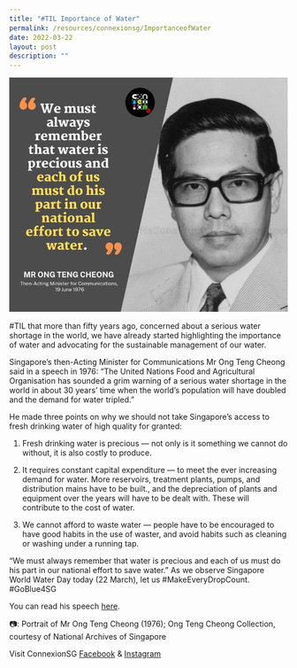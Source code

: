 ```yaml
---
title: "#TIL Importance of Water"
permalink: /resources/connexionsg/ImportanceofWater
date: 2022-03-22
layout: post
description: ""
---
```

![](/images/Ong%20Teng%20Cheong.jpg)

#TIL that more than fifty years ago, concerned about a serious water shortage in the world, we have already started highlighting the importance of water and advocating for the sustainable management of our water.

Singapore’s then-Acting Minister for Communications Mr Ong Teng Cheong said in a speech in 1976: “The United Nations Food and Agricultural Organisation has sounded a grim warning of a serious water shortage in the world in about 30 years’ time when the world’s population will have doubled and the demand for water tripled.”

He made three points on why we should not take Singapore’s access to fresh drinking water of high quality for granted:

1) Fresh drinking water is precious — not only is it something we cannot do without, it is also costly to produce.

2) It requires constant capital expenditure — to meet the ever increasing demand for water. More reservoirs, treatment plants, pumps, and distribution mains have to be built., and the depreciation of plants and equipment over the years will have to be dealt with. These will contribute to the cost of water.

3) We cannot afford to waste water — people have to be encouraged to have good habits in the use of waster, and avoid habits such as cleaning or washing under a running tap.

“We must always remember that water is precious and each of us must do his part in our national effort to save water.” As we observe Singapore World Water Day today (22 March), let us #MakeEveryDropCount. #GoBlue4SG

You can read his speech [here](https://www.nas.gov.sg/archivesonline/speeches/record-details/cc6b6e8a-a1e6-11e9-9972-001a4a5ba61b?fbclid=IwAR1Op8voaXT8kWq9TK-xEeQ3FoDFjHutlh0otjFWI7WaqZfEtgOrItpegic).

📷: Portrait of Mr Ong Teng Cheong (1976); Ong Teng Cheong Collection, courtesy of National Archives of Singapore

Visit ConnexionSG [Facebook](https://www.facebook.com/ConnexionSG) & [Instagram](https://www.instagram.com/connexionsg/)